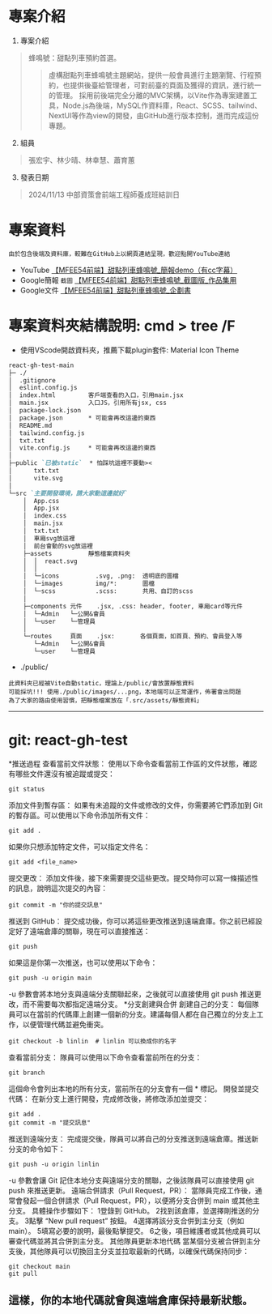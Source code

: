 # 專案介紹
1. 專案介紹
> 蜂鳴號：甜點列車預約首選。
>> 虛構甜點列車蜂鳴號主題網站，提供一般會員進行主題瀏覽、行程預約，也提供後臺給管理者，可對前臺的頁面及獲得的資訊，進行統一的管理。
>> 採用前後端完全分離的MVC架構，以Vite作為專案建置工具，Node.js為後端，MySQL作資料庫，React、SCSS、tailwind、NextUI等作為view的開發，由GitHub進行版本控制，進而完成這份專題。

2. 組員
> 張宏宇、林少晴、林幸慧、蕭育蕙

3. 發表日期
> 2024/11/13
> 中部資策會前端工程師養成班結訓日

# 專案資料
`由於包含後端及資料庫，較難在GitHub上以網頁連結呈現，歡迎點開YouTube連結`
* YouTube [【MFEE54前端】甜點列車蜂鳴號_簡報demo（有cc字幕）](https://www.youtube.com/watch?v=tz2cydri1MQ)
* Google簡報 `截圖` [【MFEE54前端】甜點列車蜂鳴號_截圖版_作品集用](https://docs.google.com/presentation/d/1mtDdNfwRlbfukiS6Ca5Uq6lBOeBYs5UzaKgAybu0R_Y/edit?usp=sharing)
* Google文件 [【MFEE54前端】甜點列車蜂鳴號_企劃書](https://docs.google.com/document/d/1MEYepYGaHJXTPBWL6oxiRQrUcrdrGkzFtW6Hw55bL2c/edit?usp=sharing)

# 專案資料夾結構說明: cmd > tree /F
* 使用VScode開啟資料夾，推薦下載plugin套件: Material Icon Theme
```markdown
react-gh-test-main
├─ ./
│  .gitignore
│  eslint.config.js   
│  index.html         客戶端查看的入口，引用main.jsx
│  main.jsx           入口JS，引用所有jsx, css
│  package-lock.json
│  package.json       * 可能會再改這邊的東西
│  README.md
│  tailwind.config.js
│  txt.txt
│  vite.config.js     * 可能會再改這邊的東西
│
├─public `已被static`  * 怕踩坑這裡不要動><
│      txt.txt
│      vite.svg
│
└─src `主要開發環境，請大家動這邊就好`
    │  App.css
    │  App.jsx
    │  index.css
    │  main.jsx
    │  txt.txt
    │  車廂svg放這裡
    │  前台會動的svg放這裡
    ├─assets          靜態檔案資料夾
    │  │  react.svg
    │  │
    │  └─icons          .svg, .png:  透明底的圖檔
    │  └─images         img/*:       圖檔
    │  └─scss           .scss:       共用、自訂的scss
    │
    ├─components 元件    .jsx, .css: header, footer, 車廂card等元件
    │  └─Admin   └─公開&會員
    │  └─user    └─管理員
    │
    └─routes     頁面    .jsx:       各個頁面，如首頁、預約、會員登入等
       └─Admin   └─公開&會員
       └─user    └─管理員
```
* ./public/
```
此資料夾已經被Vite自動static，理論上/public/會放置靜態資料
可能採坑!!! 使用./public/images/...png，本地端可以正常運作，佈署會出問題
為了大家的路由使用習慣，把靜態檔案放在「.src/assets/靜態資料」
```
---
# git: react-gh-test
*推送過程
查看當前文件狀態： 使用以下命令查看當前工作區的文件狀態，確認有哪些文件還沒有被追蹤或提交：
```
git status
```
添加文件到暫存區： 如果有未追蹤的文件或修改的文件，你需要將它們添加到 Git 的暫存區。可以使用以下命令添加所有文件：
```
git add .
```
如果你只想添加特定文件，可以指定文件名：
```
git add <file_name>
```
提交更改： 添加文件後，接下來需要提交這些更改。提交時你可以寫一條描述性的訊息，說明這次提交的內容：
```
git commit -m "你的提交訊息"
```
推送到 GitHub： 提交成功後，你可以將這些更改推送到遠端倉庫。你之前已經設定好了遠端倉庫的關聯，現在可以直接推送：
```
git push
```
如果這是你第一次推送，也可以使用以下命令：
```
git push -u origin main
```
-u 參數會將本地分支與遠端分支關聯起來，之後就可以直接使用 git push 推送更改，而不需要每次都指定遠端分支。
*分支創建與合併
創建自己的分支： 每個隊員可以在當前的代碼庫上創建一個新的分支。建議每個人都在自己獨立的分支上工作，以便管理代碼並避免衝突。
```
git checkout -b linlin  # linlin 可以換成你的名字
```
查看當前分支： 隊員可以使用以下命令查看當前所在的分支：
```
git branch
```
這個命令會列出本地的所有分支，當前所在的分支會有一個 * 標記。
開發並提交代碼： 在新分支上進行開發，完成修改後，將修改添加並提交：
```
git add .
git commit -m "提交訊息"
```
推送到遠端分支： 完成提交後，隊員可以將自己的分支推送到遠端倉庫。推送新分支的命令如下：
```
git push -u origin linlin
```
-u 參數會讓 Git 記住本地分支與遠端分支的關聯，之後該隊員可以直接使用 git push 來推送更新。
遠端合併請求（Pull Request，PR）： 當隊員完成工作後，通常會發起一個合併請求（Pull Request，PR），以便將分支合併到 main 或其他主分支。
具體操作步驟如下：
   1登錄到 GitHub。
   2找到該倉庫，並選擇剛推送的分支。
   3點擊 “New pull request” 按鈕。
   4選擇將該分支合併到主分支（例如 main）。
   5填寫必要的說明，最後點擊提交。
   6之後，項目維護者或其他成員可以審查代碼並將其合併到主分支。
其他隊員更新本地代碼
   當某個分支被合併到主分支後，其他隊員可以切換回主分支並拉取最新的代碼，以確保代碼保持同步：
```
git checkout main
git pull
```
這樣，你的本地代碼就會與遠端倉庫保持最新狀態。
---

